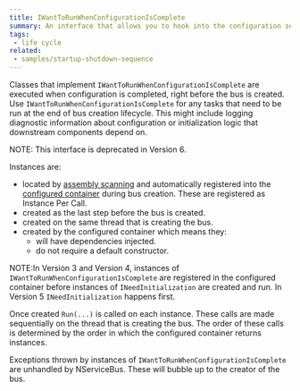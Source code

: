 ```yaml
---
title: IWantToRunWhenConfigurationIsComplete
summary: An interface that allows you to hook into the configuration sequence of NServiceBus
tags:
 - life cycle
related:
 - samples/startup-shutdown-sequence
---
```


Classes that implement `IWantToRunWhenConfigurationIsComplete` are executed when configuration is completed, right before the bus is created. Use `IWantToRunWhenConfigurationIsComplete` for any tasks that need to be run at the end of bus creation lifecycle. This might include logging diagnostic information about configuration or initialization logic that downstream components depend on.

NOTE: This interface is deprecated in Version 6.

Instances are:
* located by [assembly scanning](/nservicebus/hosting/assembly-scanning.md) and automatically registered into the [configured container](/nservicebus/containers/index.md) during bus creation. These are registered as Instance Per Call.
* created as the last step before the bus is created. 
* created on the same thread that is creating the bus.
* created by the configured container which means they:
  * will have dependencies injected.
  * do not require a default constructor.

NOTE:In Version 3 and Version 4, instances of `IWantToRunWhenConfigurationIsComplete` are registered in the configured container before instances of `INeedInitialization` are created and run. In Version 5 `INeedInitialization` happens first.

Once created `Run(...)` is called on each instance. These calls are made sequentially on the thread that is creating the bus. The order of these calls is determined by the order in which the configured container returns instances.

Exceptions thrown by instances of `IWantToRunWhenConfigurationIsComplete` are unhandled by NServiceBus. These will bubble up to the creator of the bus.

<!-- import lifecycle-iwanttorunwhenconfigurationiscomplete -->

